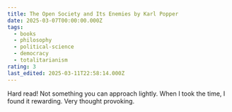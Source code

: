 ```yaml
---
title: The Open Society and Its Enemies by Karl Popper
date: 2025-03-07T00:00:00.000Z
tags:
  - books
  - philosophy
  - political-science
  - democracy
  - totalitarianism
rating: 3
last_edited: 2025-03-11T22:58:14.000Z
---
```

Hard read! Not something you can approach lightly. When I took the time, I found it rewarding. Very thought provoking.
